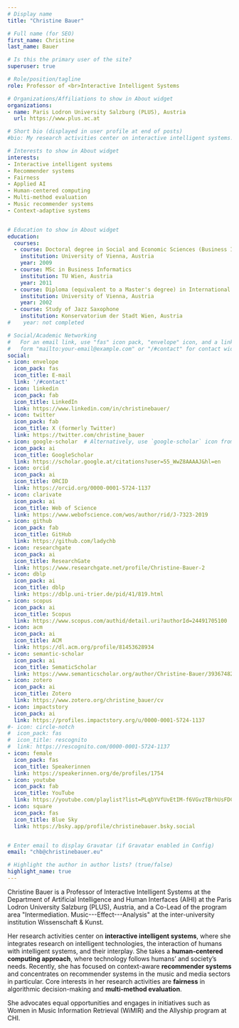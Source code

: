```yaml
---
# Display name
title: "Christine Bauer"

# Full name (for SEO)
first_name: Christine
last_name: Bauer

# Is this the primary user of the site?
superuser: true

# Role/position/tagline
role: Professor of <br>Interactive Intelligent Systems

# Organizations/Affiliations to show in About widget
organizations:
- name: Paris Lodron University Salzburg (PLUS), Austria
  url: https://www.plus.ac.at

# Short bio (displayed in user profile at end of posts)
#bio: My research activities center on interactive intelligent systems. Central themes in my research are context and context-adaptivity. Currently, I focus on context-aware (music) recommender systems.

# Interests to show in About widget
interests:
- Interactive intelligent systems
- Recommender systems
- Fairness
- Applied AI
- Human-centered computing
- Multi-method evaluation
- Music recommender systems
- Context-adaptive systems


# Education to show in About widget
education:
  courses:
  - course: Doctoral degree in Social and Economic Sciences (Business Informatics)
    institution: University of Vienna, Austria
    year: 2009
  - course: MSc in Business Informatics
    institution: TU Wien, Austria
    year: 2011
  - course: Diploma (equivalent to a Master's degree) in International Business Administration
    institution: University of Vienna, Austria
    year: 2002
  - course: Study of Jazz Saxophone
    institution: Konservatorium der Stadt Wien, Austria
#    year: not completed

# Social/Academic Networking
#   For an email link, use "fas" icon pack, "envelope" icon, and a link in the
#   form "mailto:your-email@example.com" or "/#contact" for contact widget.
social:
- icon: envelope
  icon_pack: fas
  icon_title: E-mail
  link: '/#contact'
- icon: linkedin
  icon_pack: fab
  icon_title: LinkedIn
  link: https://www.linkedin.com/in/christinebauer/
- icon: twitter
  icon_pack: fab
  icon_title: X (formerly Twitter)
  link: https://twitter.com/christine_bauer
- icon: google-scholar  # Alternatively, use `google-scholar` icon from `ai` icon pack // fasgraduation-cap
  icon_pack: ai
  icon_title: GoogleScholar
  link: https://scholar.google.at/citations?user=55_WwZ8AAAAJ&hl=en
- icon: orcid
  icon_pack: ai
  icon_title: ORCID
  link: https://orcid.org/0000-0001-5724-1137
- icon: clarivate
  icon_pack: ai
  icon_title: Web of Science
  link: https://www.webofscience.com/wos/author/rid/J-7323-2019
- icon: github
  icon_pack: fab
  icon_title: GitHub
  link: https://github.com/ladychb
- icon: researchgate
  icon_pack: ai
  icon_title: ResearchGate
  link: https://www.researchgate.net/profile/Christine-Bauer-2
- icon: dblp
  icon_pack: ai
  icon_title: dblp
  link: https://dblp.uni-trier.de/pid/41/819.html
- icon: scopus
  icon_pack: ai
  icon_title: Scopus
  link: https://www.scopus.com/authid/detail.uri?authorId=24491705100
- icon: acm
  icon_pack: ai
  icon_title: ACM
  link: https://dl.acm.org/profile/81453628934
- icon: semantic-scholar
  icon_pack: ai
  icon_title: SematicScholar
  link: https://www.semanticscholar.org/author/Christine-Bauer/39367482
- icon: zotero
  icon_pack: ai
  icon_title: Zotero
  link: https://www.zotero.org/christine_bauer/cv
- icon: impactstory
  icon_pack: ai
  link: https://profiles.impactstory.org/u/0000-0001-5724-1137
#- icon: circle-notch
#  icon_pack: fas
#  icon_title: rescognito
#  link: https://rescognito.com/0000-0001-5724-1137
- icon: female
  icon_pack: fas
  icon_title: Speakerinnen
  link: https://speakerinnen.org/de/profiles/1754
- icon: youtube
  icon_pack: fab
  icon_title: YouTube
  link: https://youtube.com/playlist?list=PLqbYVfUvEtIM-f6VGvzTBrhUsFDCufKXQ
- icon: square
  icon_pack: fas
  icon_title: Blue Sky
  link: https://bsky.app/profile/christinebauer.bsky.social


# Enter email to display Gravatar (if Gravatar enabled in Config)
email: "chb@christinebauer.eu"

# Highlight the author in author lists? (true/false)
highlight_name: true
---
```


Christine Bauer is a Professor of Interactive Intelligent Systems at the Department of Artificial Intelligence and Human Interfaces (AIHI) at the Paris Lodron University Salzburg (PLUS), Austria, and a Co-Lead of the program area "Intermediation. Music---Effect---Analysis" at the inter-university institution Wissenschaft & Kunst.

Her research activities center on **interactive intelligent systems**, where she integrates research on intelligent technologies, the interaction of humans with intelligent systems, and their interplay. She takes a **human-centered computing approach**, where technology follows humans’ and society’s needs. Recently, she has focused on context-aware **recommender systems** and concentrates on recommender systems in the music and media sectors in particular. Core interests in her research activities are **fairness** in algorithmic decision-making and **multi-method evaluation**.   
<!-- She co-organized the workshop series ["Perspectives on the Evaluation of Recommender Systems (PERSPECTIVES)"](https://perspectives-ws.github.io). -->
She advocates equal opportunities and engages in initiatives such as Women in Music Information Retrieval (WiMIR) and the Allyship program at CHI.
